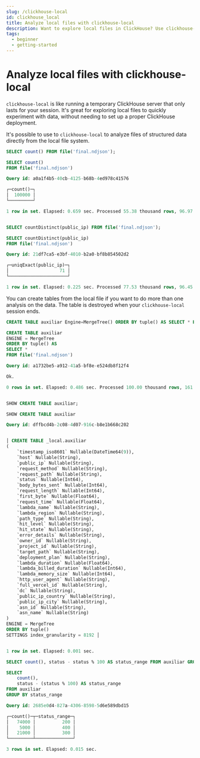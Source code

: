 ```yaml
---
slug: /clickhouse-local
id: clickhouse_local
title: Analyze local files with clickhouse-local
description: Want to explore local files in ClickHouse? Use clickhouse-local to run a temporary ClickHouse instance on your local machine to analyze structured files.
tags:
  - beginner
  - getting-started
---
```


# Analyze local files with clickhouse-local

`clickhouse-local` is like running a temporary ClickHouse server that only lasts for your session. It's great for exploring local files to quickly experiment with data, without needing to set up a proper ClickHouse deployment.

It's possible to use to `clickhouse-local` to analyze files of structured data directly from the local file system. 

```sql
SELECT count() FROM file('final.ndjson');

SELECT count()
FROM file('final.ndjson')

Query id: a0a1f4b5-40cb-4125-b68b-4ed978c41576

┌─count()─┐
│  100000 │
└─────────┘

1 row in set. Elapsed: 0.659 sec. Processed 55.38 thousand rows, 96.97 MB (84.04 thousand rows/s., 147.16 MB/s.)


SELECT countDistinct(public_ip) FROM file('final.ndjson');

SELECT countDistinct(public_ip)
FROM file('final.ndjson')

Query id: 21df7ca5-e3bf-4010-b2a0-bf8b854502d2

┌─uniqExact(public_ip)─┐
│                   71 │
└──────────────────────┘

1 row in set. Elapsed: 0.225 sec. Processed 77.53 thousand rows, 96.45 MB (345.22 thousand rows/s., 429.46 MB/s.)
```

You can create tables from the local file if you want to do more than one analysis on the data. The table is destroyed when your `clickhouse-local` session ends.


```sql
CREATE TABLE auxiliar Engine=MergeTree() ORDER BY tuple() AS SELECT * FROM file('final.ndjson');

CREATE TABLE auxiliar
ENGINE = MergeTree
ORDER BY tuple() AS
SELECT *
FROM file('final.ndjson')

Query id: a1732be5-a912-41a5-bf8e-e524db8f12f4

Ok.

0 rows in set. Elapsed: 0.486 sec. Processed 100.00 thousand rows, 161.88 MB (205.73 thousand rows/s., 333.03 MB/s.)


SHOW CREATE TABLE auxiliar;

SHOW CREATE TABLE auxiliar

Query id: dffbcd4b-2c08-4d07-916c-b8e1b668c202


│ CREATE TABLE _local.auxiliar
(
    `timestamp_iso8601` Nullable(DateTime64(9)),
    `host` Nullable(String),
    `public_ip` Nullable(String),
    `request_method` Nullable(String),
    `request_path` Nullable(String),
    `status` Nullable(Int64),
    `body_bytes_sent` Nullable(Int64),
    `request_length` Nullable(Int64),
    `first_byte` Nullable(Float64),
    `request_time` Nullable(Float64),
    `lambda_name` Nullable(String),
    `lambda_region` Nullable(String),
    `path_type` Nullable(String),
    `hit_level` Nullable(String),
    `hit_state` Nullable(String),
    `error_details` Nullable(String),
    `owner_id` Nullable(String),
    `project_id` Nullable(String),
    `target_path` Nullable(String),
    `deployment_plan` Nullable(String),
    `lambda_duration` Nullable(Float64),
    `lambda_billed_duration` Nullable(Int64),
    `lambda_memory_size` Nullable(Int64),
    `http_user_agent` Nullable(String),
    `full_vercel_id` Nullable(String),
    `dc` Nullable(String),
    `public_ip_country` Nullable(String),
    `public_ip_city` Nullable(String),
    `asn_id` Nullable(String),
    `asn_name` Nullable(String)
)
ENGINE = MergeTree
ORDER BY tuple()
SETTINGS index_granularity = 8192 │


1 row in set. Elapsed: 0.001 sec.

SELECT count(), status - status % 100 AS status_range FROM auxiliar GROUP BY status_range;

SELECT
    count(),
    status - (status % 100) AS status_range
FROM auxiliar
GROUP BY status_range

Query id: 2685e0d4-827a-4306-8598-5d6e589dbd15

┌─count()─┬─status_range─┐
│   74000 │          200 │
│    5000 │          400 │
│   21000 │          300 │
└─────────┴──────────────┘

3 rows in set. Elapsed: 0.015 sec.
```